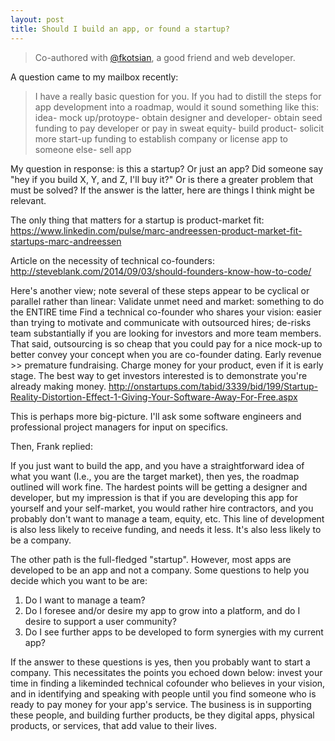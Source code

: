 ```yaml
---
layout: post
title: Should I build an app, or found a startup?
---
```


> Co-authored with [@fkotsian](https://twitter.com/fkotsian), a good friend and web developer.

A question came to my mailbox recently:

>I have a really basic question for you. If you had to distill the steps for app development into a roadmap, would it sound something like this:
idea- mock up/protoype- obtain designer and developer- obtain seed funding to pay developer or pay in sweat equity- build product- solicit more start-up funding to establish company or license app to someone else- sell app

My question in response: is this a startup? Or just an app? Did someone say "hey if you build X, Y, and Z, I'll buy it?" Or is there a greater problem that must be solved? If the answer is the latter, here are things I think might be relevant.

The only thing that matters for a startup is product-market fit: https://www.linkedin.com/pulse/marc-andreessen-product-market-fit-startups-marc-andreessen

Article on the necessity of technical co-founders: http://steveblank.com/2014/09/03/should-founders-know-how-to-code/

Here's another view; note several of these steps appear to be cyclical or parallel rather than linear:
Validate unmet need and market: something to do the ENTIRE time
Find a technical co-founder who shares your vision: easier than trying to motivate and communicate with outsourced hires; de-risks team substantially if you are looking for investors and more team members. That said, outsourcing is so cheap that you could pay for a nice mock-up to better convey your concept when you are co-founder dating.
Early revenue >> premature fundraising. Charge money for your product, even if it is early stage. The best way to get investors interested is to demonstrate you're already making money. http://onstartups.com/tabid/3339/bid/199/Startup-Reality-Distortion-Effect-1-Giving-Your-Software-Away-For-Free.aspx

This is perhaps more big-picture. I'll ask some software engineers and professional project managers for input on specifics.

Then, Frank replied:

If you just want to build the app, and you have a straightforward idea of what you want (I.e., you are the target market), then yes, the roadmap outlined will work fine. The hardest points will be getting a designer and developer, but my impression is that if you are developing this app for yourself and your self-market, you would rather hire contractors, and you probably don't want to manage a team, equity, etc. This line of development is also less likely to receive funding, and needs it less. It's also less likely to be a company.

The other path is the full-fledged "startup". However, most apps are developed to be an app and not a company. Some questions to help you decide which you want to be are:

1. Do I want to manage a team?
2. Do I foresee and/or desire my app to grow into a platform, and do I desire to support a user community?
3. Do I see further apps to be developed to form synergies with my current app?

If the answer to these questions is yes, then you probably want to start a company. This necessitates the points you echoed down below: invest your time in finding a likeminded technical cofounder who believes in your vision, and in identifying and speaking with people until you find someone who is ready to pay money for your app's service. The business is in supporting these people, and building further products, be they digital apps, physical products, or services, that add value to their lives.
